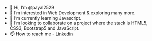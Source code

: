 - 👋 Hi, I’m @payal2529
- 👀 I’m interested in Web Development & exploring many more.
- 🌱 I’m currently learning Javascript.
- 💞️ I’m looking to collaborate on a project where the stack is HTML5, CSS3, Bootstrap5 and JavaScript.
- 📫 How to reach me - [Linkedin](https://www.linkedin.com/in/payal-porwal-6428341b0)
<!---
payal2529/payal2529 is a ✨ special ✨ repository because its `README.md` (this file) appears on your GitHub profile.
You can click the Preview link to take a look at your changes.
--->
